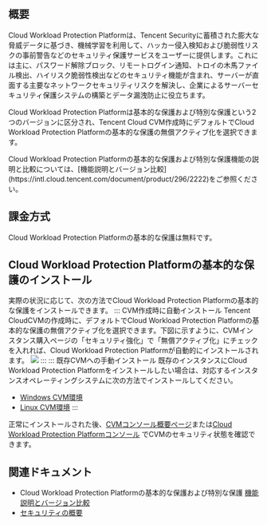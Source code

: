 ## 概要
Cloud Workload Protection Platformは、Tencent Securityに蓄積された膨大な脅威データに基づき、機械学習を利用して、ハッカー侵入検知および脆弱性リスクの事前警告などのセキュリティ保護サービスをユーザーに提供します。これには主に、パスワード解除ブロック、リモートログイン通知、トロイの木馬ファイル検出、ハイリスク脆弱性検出などのセキュリティ機能が含まれ、サーバーが直面する主要なネットワークセキュリティリスクを解決し、企業によるサーバーセキュリティ保護システムの構築とデータ漏洩防止に役立ちます。

Cloud Workload Protection Platformは基本的な保護および特別な保護という2つのバージョンに区分され、Tencent Cloud CVM作成時にデフォルトでCloud Workload Protection Platformの基本的な保護の無償アクティブ化を選択できます。


<dx-alert infotype="explain" title="">
Cloud Workload Protection Platformの基本的な保護および特別な保護機能の説明と比較については、[機能説明とバージョン比較](https://intl.cloud.tencent.com/document/product/296/2222)をご参照ください。
</dx-alert>



## 課金方式
Cloud Workload Protection Platformの基本的な保護は無料です。


## Cloud Workload Protection Platformの基本的な保護のインストール
実際の状況に応じて、次の方法でCloud Workload Protection Platformの基本的な保護をインストールできます。
<dx-tabs>
::: CVM作成時に自動インストール
Tencent CloudCVMの作成時に、デフォルトでCloud Workload Protection Platformの基本的な保護の無償アクティブ化を選択できます。下図に示すように、CVMインスタンス購入ページの「セキュリティ強化」で「無償アクティブ化」にチェックを入れれば、Cloud Workload Protection Platformが自動的にインストールされます。
![](https://qcloudimg.tencent-cloud.cn/raw/0fdf0fddce3b59f80bdd337c1cf74e86.png)
:::
::: 既存CVMへの手動インストール
既存のインスタンスにCloud Workload Protection Platformをインストールしたい場合は、対応するインスタンスオペレーティングシステムに次の方法でインストールしてください。
- [Windows CVM環境](https://intl.cloud.tencent.com/document/product/296/12236)
- [Linux CVM環境](https://intl.cloud.tencent.com/document/product/296/12236)
:::
</dx-tabs>

正常にインストールされた後、[CVMコンソール概要ページ](https://console.cloud.tencent.com/cvm/overview)または[Cloud Workload Protection Platformコンソール](https://console.cloud.tencent.com/cwp) でCVMのセキュリティ状態を確認できます。


## 関連ドキュメント
- Cloud Workload Protection Platformの基本的な保護および特別な保護 [機能説明とバージョン比較](https://intl.cloud.tencent.com/document/product/296/2222)
- [セキュリティの概要](https://intl.cloud.tencent.com/document/product/296/35234)
